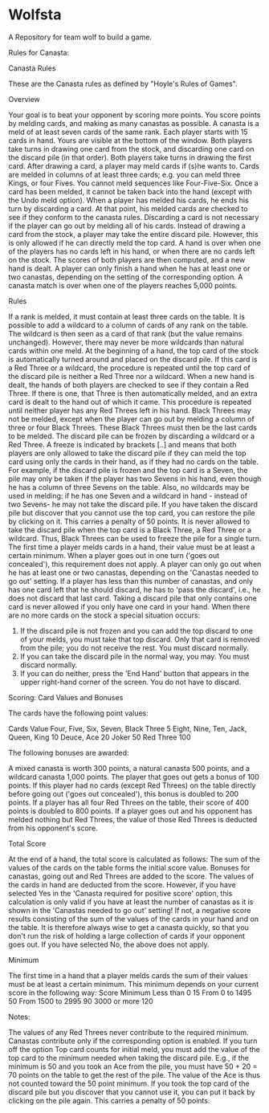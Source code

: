 # Wolfsta
A Repository for team wolf to build a game.

Rules for Canasta:

Canasta Rules

These are the Canasta rules as defined by "Hoyle's Rules of Games".

Overview

Your goal is to beat your opponent by scoring more points. You score points by melding cards, and making as many canastas as possible. A canasta is a meld of at least seven cards of the same rank.
Each player starts with 15 cards in hand. Yours are visible at the bottom of the window.
Both players take turns in drawing one card from the stock, and discarding one card on the discard pile (in that order). Both players take turns in drawing the first card.
After drawing a card, a player may meld cards if (s)he wants to. Cards are melded in columns of at least three cards; e.g. you can meld three Kings, or four Fives. You cannot meld sequences like Four-Five-Six. Once a card has been melded, it cannot be taken back into the hand (except with the Undo meld option).
When a player has melded his cards, he ends his turn by discarding a card. At that point, his melded cards are checked to see if they conform to the canasta rules. Discarding a card is not necessary if the player can go out by melding all of his cards.
Instead of drawing a card from the stock, a player may take the entire discard pile. However, this is only allowed if he can directly meld the top card.
A hand is over when one of the players has no cards left in his hand, or when there are no cards left on the stock. The scores of both players are then computed, and a new hand is dealt. A player can only finish a hand when he has at least one or two canastas, depending on the setting of the corresponding option.
A canasta match is over when one of the players reaches 5,000 points.

Rules

If a rank is melded, it must contain at least three cards on the table.
It is possible to add a wildcard to a column of cards of any rank on the table. The wildcard is then seen as a card of that rank (but the value remains unchanged). However, there may never be more wildcards than natural cards within one meld.
At the beginning of a hand, the top card of the stock is automatically turned around and placed on the discard pile. If this card is a Red Three or a wildcard, the procedure is repeated until the top card of the discard pile is neither a Red Three nor a wildcard.
When a new hand is dealt, the hands of both players are checked to see if they contain a Red Three. If there is one, that Three is then automatically melded, and an extra card is dealt to the hand out of which it came. This procedure is repeated until neither player has any Red Threes left in his hand.
Black Threes may not be melded, except when the player can go out by melding a column of three or four Black Threes. These Black Threes must then be the last cards to be melded.
The discard pile can be frozen by discarding a wildcard or a Red Three. A freeze is indicated by brackets [..] and means that both players are only allowed to take the discard pile if they can meld the top card using only the cards in their hand, as if they had no cards on the table. For example, if the discard pile is frozen and the top card is a Seven, the pile may only be taken if the player has two Sevens in his hand, even though he has a column of three Sevens on the table. Also, no wildcards may be used in melding: if he has one Seven and a wildcard in hand - instead of two Sevens- he may not take the discard pile.
If you have taken the discard pile but discover that you cannot use the top card, you can restore the pile by clicking on it. This carries a penalty of 50 points.
It is never allowed to take the discard pile when the top card is a Black Three, a Red Three or a wildcard. Thus, Black Threes can be used to freeze the pile for a single turn.
The first time a player melds cards in a hand, their value must be at least a certain minimum. When a player goes out in one turn ('goes out concealed'), this requirement does not apply.
A player can only go out when he has at least one or two canastas, depending on the 'Canastas needed to go out' setting. If a player has less than this number of canastas, and only has one card left that he should discard, he has to 'pass the discard', i.e., he does not discard that last card.
Taking a discard pile that only contains one card is never allowed if you only have one card in your hand.
When there are no more cards on the stock a special situation occurs:
1. If the discard pile is not frozen and you can add the top discard to one of your melds, you must take that top discard. Only that card is removed from the pile; you do not receive the rest. You must discard normally.
2. If you can take the discard pile in the normal way, you may. You must discard normally.
3. If you can do neither, press the 'End Hand' button that appears in the upper right-hand corner of the screen. You do not have to discard.


Scoring: Card Values and Bonuses

The cards have the following point values: 

Cards	                                      Value
Four, Five, Six, Seven, Black Three	        5
Eight, Nine, Ten, Jack, Queen, King	        10
Deuce, Ace	                                20
Joker	                                      50
Red Three	                                  100



The following bonuses are awarded:

A mixed canasta is worth 300 points, a natural canasta 500 points, and a wildcard canasta 1,000 points.
The player that goes out gets a bonus of 100 points. If this player had no cards (except Red Threes) on the table directly before going out ('goes out concealed'), this bonus is doubled to 200 points.
If a player has all four Red Threes on the table, their score of 400 points is doubled to 800 points.
If a player goes out and his opponent has melded nothing but Red Threes, the value of those Red Threes is deducted from his opponent's score.



Total Score

At the end of a hand, the total score is calculated as follows:
The sum of the values of the cards on the table forms the initial score value.
Bonuses for canastas, going out and Red Threes are added to the score.
The values of the cards in hand are deducted from the score.
However, if you have selected Yes in the 'Canasta required for positive score' option, this calculation is only valid if you have at least the number of canastas as it is shown in the 'Canastas needed to go out' setting! If not, a negative score results consisting of the sum of the values of the cards in your hand and on the table. It is therefore always wise to get a canasta quickly, so that you don't run the risk of holding a large collection of cards if your opponent goes out. If you have selected No, the above does not apply.



Minimum

The first time in a hand that a player melds cards the sum of their values must be at least a certain minimum. This minimum depends on your current score in the following way:
Score	Minimum
Less than 0	15
From 0 to 1495	50
From 1500 to 2995	90
3000 or more	120



Notes:

The values of any Red Threes never contribute to the required minimum. Canastas contribute only if the corresponding option is enabled.
If you turn off the option Top card counts for initial meld, you must add the value of the top card to the minimum needed when taking the discard pile. E.g., if the minimum is 50 and you took an Ace from the pile, you must have 50 + 20 = 70 points on the table to get the rest of the pile. The value of the Ace is thus not counted toward the 50 point minimum.
If you took the top card of the discard pile but you discover that you cannot use it, you can put it back by clicking on the pile again. This carries a penalty of 50 points.
